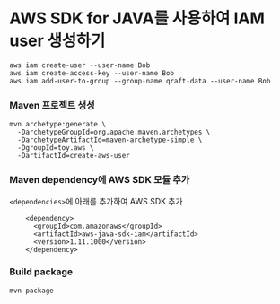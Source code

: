 # AWS SDK for JAVA를 사용하여 IAM user 생성하기

```
aws iam create-user --user-name Bob
aws iam create-access-key --user-name Bob 
aws iam add-user-to-group --group-name qraft-data --user-name Bob
```

### Maven 프로젝트 생성
```
mvn archetype:generate \                             
  -DarchetypeGroupId=org.apache.maven.archetypes \
  -DarchetypeArtifactId=maven-archetype-simple \
  -DgroupId=toy.aws \
  -DartifactId=create-aws-user
```

### Maven dependency에 AWS SDK 모듈 추가
`<dependencies>`에 아래를 추가하여 AWS SDK 추가
```
    <dependency>
      <groupId>com.amazonaws</groupId>
      <artifactId>aws-java-sdk-iam</artifactId>
      <version>1.11.1000</version>
    </dependency>
``` 
### Build package
```
mvn package
```